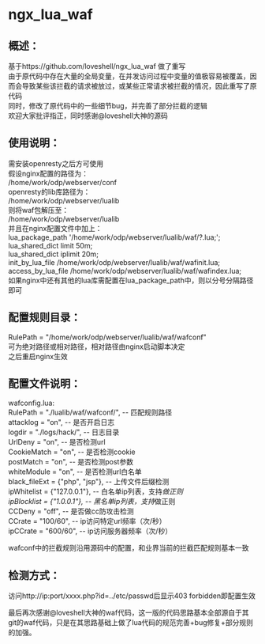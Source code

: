 # ngx_lua_waf
## 概述：
基于https://github.com/loveshell/ngx_lua_waf 做了重写<br>
由于原代码中存在大量的全局变量，在并发访问过程中变量的值极容易被覆盖，因而会导致某些该拦截的请求被放过，或某些正常请求被拦截的情况，因此重写了原代码<br>
同时，修改了原代码中的一些细节bug，并完善了部分拦截的逻辑<br>
欢迎大家批评指正，同时感谢@loveshell大神的源码<br>

## 使用说明：
需安装openresty之后方可使用<br>
假设nginx配置的路径为：<br>
/home/work/odp/webserver/conf<br>
openresty的lib库路径为：<br>
/home/work/odp/webserver/lualib<br>
则将waf包解压至：<br>
/home/work/odp/webserver/lualib<br>
并且在nginx配置文件中加上：<br>
lua_package_path '/home/work/odp/webserver/lualib/waf/?.lua;';<br>
lua_shared_dict limit 50m;<br>
lua_shared_dict iplimit 20m;<br>
init_by_lua_file /home/work/odp/webserver/lualib/waf/wafinit.lua;<br>
access_by_lua_file /home/work/odp/webserver/lualib/waf/wafindex.lua;<br>
如果nginx中还有其他的lua库需配置在lua_package_path中，则以分号分隔路径即可<br>

## 配置规则目录：
RulePath = "/home/work/odp/webserver/lualib/waf/wafconf"<br>
可为绝对路径或相对路径，相对路径由nginx启动脚本决定<br>
之后重启nginx生效<br>

## 配置文件说明：
wafconfig.lua:<br>
RulePath = "./lualib/waf/wafconf/", -- 匹配规则路径<br>
attacklog = "on", -- 是否开启日志<br>
logdir = "./logs/hack/", -- 日志目录<br>
UrlDeny = "on", -- 是否检测url<br>
CookieMatch = "on", -- 是否检测cookie<br>
postMatch = "on", -- 是否检测post参数<br>
whiteModule = "on", -- 是否检测url白名单<br>
black_fileExt = {"php", "jsp"}, -- 上传文件后缀检测<br>
ipWhitelist = {"127.0.0.1"}, -- 白名单ip列表，支持*做正则<br>
ipBlocklist = {"1.0.0.1"}, -- 黑名单ip列表，支持*做正则<br>
CCDeny = "off", -- 是否做cc防攻击检测<br>
CCrate = "100/60", -- ip访问特定url频率（次/秒）<br>
ipCCrate = "600/60", -- ip访问服务器频率（次/秒）<br>

wafconf中的拦截规则沿用源码中的配置，和业界当前的拦截匹配规则基本一致<br>

## 检测方式：
访问http://ip:port/xxxx.php?id=../etc/passwd后显示403 forbidden即配置生效<br>

最后再次感谢@loveshell大神的waf代码，这一版的代码思路基本全部源自于其git的waf代码，只是在其思路基础上做了lua代码的规范完善+bug修复+部分规则的加强。

